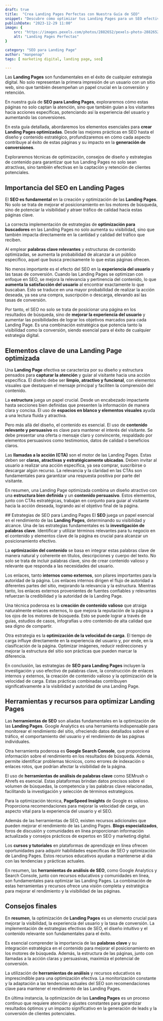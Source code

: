 ```yaml
---
draft: true
title:  "Crea Landing Pages Perfectas con Nuestra Guía de SEO"
snippet: "Descubre cómo optimizar tus Landing Pages para un SEO efectivo y conversiones más altas. Guía completa con estrategias y consejos de expertos."
publishDate: "2023-12-29 11:00"
image: {
    src: "https://images.pexels.com/photos/2882652/pexels-photo-2882652.jpeg?auto=compress&cs=tinysrgb&w=1260&h=750&dpr=1",
    alt: "Landing Pages Perfectas"
}

category: "SEO para Landing Page"
author: "manpenap"
tags: [ marketing digital, landing page, seo]

---
```

Las **Landing Pages** son fundamentales en el éxito de cualquier estrategia digital. No solo representan la primera impresión de un usuario con un sitio web, sino que también desempeñan un papel crucial en la conversión y retención. 

En nuestra guía de **SEO para Landing Pages**, exploraremos cómo estas páginas no solo captan la atención, sino que también guían a los visitantes hacia acciones específicas, potenciando así la experiencia del usuario y aumentando las conversiones.

En esta guía detallada, abordaremos los elementos esenciales para **crear Landing Pages optimizadas**. Desde las mejores prácticas en SEO hasta el diseño y contenido estratégico, profundizaremos en cómo cada aspecto contribuye al éxito de estas páginas y su impacto en la **generación de conversiones**. 

Exploraremos técnicas de optimización, consejos de diseño y estrategias de contenido para garantizar que tus Landing Pages no solo sean atractivas, sino también efectivas en la captación y retención de clientes potenciales.

## Importancia del SEO en Landing Pages

El **SEO es fundamental** en la creación y optimización de las **Landing Pages**. No solo se trata de mejorar el posicionamiento en los motores de búsqueda, sino de potenciar la visibilidad y atraer tráfico de calidad hacia estas páginas clave.

La correcta implementación de estrategias de **optimización para buscadores** en las Landing Pages no solo aumenta su visibilidad, sino que también impacta directamente en la cantidad y calidad del tráfico que reciben. 

Al emplear **palabras clave relevantes** y estructuras de contenido optimizadas, se aumenta la probabilidad de alcanzar a un público específico, aquel que busca precisamente lo que estas páginas ofrecen.

No menos importante es el efecto del SEO en la **experiencia del usuario** y las tasas de conversión. Cuando las Landing Pages se optimizan con enfoque en SEO, se mejora la relevancia y pertinencia del contenido, lo que **aumenta la satisfacción del usuario** al encontrar exactamente lo que buscaban. Esto se traduce en una mayor probabilidad de realizar la acción deseada, ya sea una compra, suscripción o descarga, elevando así las tasas de conversión.

Por tanto, el SEO no solo se trata de posicionar una página en los resultados de búsqueda, sino de **mejorar la experiencia del usuario** y aumentar las posibilidades de lograr los objetivos marcados para cada Landing Page. Es una combinación estratégica que potencia tanto la visibilidad como la conversión, siendo esencial para el éxito de cualquier estrategia digital.

## Elementos clave de una Landing Page optimizada
Una **Landing Page** efectiva se caracteriza por su diseño y estructura pensados para **capturar la atención** y guiar al visitante hacia una acción específica. El diseño debe ser **limpio, atractivo y funcional**, con elementos visuales que destaquen el mensaje principal y faciliten la comprensión del contenido.

La **estructura** juega un papel crucial. Desde un encabezado impactante hasta secciones bien definidas que presenten la información de manera clara y concisa. El uso de **espacios en blanco y elementos visuales** ayuda a una lectura fluida y atractiva.

Pero más allá del diseño, el contenido es esencial. El uso de **contenido relevante y persuasivo** es clave para mantener el interés del visitante. Se debe presentar una oferta o mensaje claro y convincente, respaldado por elementos persuasivos como testimonios, datos de calidad o beneficios claros.

Las **llamadas a la acción (CTA)** son el motor de las Landing Pages. Estas deben ser **claras, atractivas y estratégicamente ubicadas**. Deben invitar al usuario a realizar una acción específica, ya sea comprar, suscribirse o descargar algún recurso. La relevancia y la claridad en las CTAs son fundamentales para garantizar una respuesta positiva por parte del visitante.

En resumen, una Landing Page optimizada combina un diseño atractivo con una **estructura bien definida** y un **contenido persuasivo**. Estos elementos, junto con CTAs estratégicas, trabajan en conjunto para guiar al visitante hacia la acción deseada, logrando así el objetivo final de la página.


## Estrategias de SEO para Landing Pages
El **SEO** juega un papel esencial en el rendimiento de las **Landing Pages**, determinando su visibilidad y alcance. Una de las estrategias fundamentales es la **investigación de palabras clave**. Identificar y utilizar términos relevantes para tu negocio en el contenido y elementos clave de la página es crucial para alcanzar un posicionamiento efectivo.

La **optimización del contenido** se basa en integrar estas palabras clave de manera natural y coherente en títulos, descripciones y cuerpo del texto. No solo se trata de incluir palabras clave, sino de crear contenido valioso y relevante que responda a las necesidades del usuario.

Los enlaces, tanto **internos como externos**, son pilares importantes para la autoridad de la página. Los enlaces internos dirigen el flujo de autoridad a diferentes partes del sitio, mejorando la relevancia y la estructura. Mientras tanto, los enlaces externos provenientes de fuentes confiables y relevantes refuerzan la credibilidad y la autoridad de la Landing Page.

Una técnica poderosa es la **creación de contenido valioso** que atraiga naturalmente enlaces externos, lo que mejora la reputación de la página a los ojos de los motores de búsqueda. Esto se puede lograr a través de guías, estudios de casos, infografías u otro contenido de alta calidad que sea digno de compartir.

Otra estrategia es la **optimización de la velocidad de carga**. El tiempo de carga influye directamente en la experiencia del usuario y, por ende, en la clasificación de la página. Optimizar imágenes, reducir redirecciones y mejorar la estructura del sitio son prácticas que pueden marcar la diferencia.

En conclusión, las estrategias de **SEO para Landing Pages** incluyen la investigación y uso efectivo de palabras clave, la construcción de enlaces internos y externos, la creación de contenido valioso y la optimización de la velocidad de carga. Estas prácticas combinadas contribuyen significativamente a la visibilidad y autoridad de una Landing Page.


## Herramientas y recursos para optimizar Landing Pages
Las **herramientas de SEO** son aliadas fundamentales en la optimización de las **Landing Pages**. Google Analytics es una herramienta indispensable para monitorear el rendimiento del sitio, ofreciendo datos detallados sobre el tráfico, el comportamiento del usuario y el rendimiento de las páginas individuales.

Otra herramienta poderosa es **Google Search Console**, que proporciona información sobre el rendimiento en los resultados de búsqueda. Además, permite identificar problemas técnicos, como errores de indexación o enlaces rotos, que podrían afectar la visibilidad de la página.

El uso de **herramientas de análisis de palabras clave** como SEMrush o Ahrefs es esencial. Estas plataformas brindan datos precisos sobre el volumen de búsquedas, la competencia y las palabras clave relacionadas, facilitando la investigación y selección de términos estratégicos.

Para la optimización técnica, **PageSpeed Insights** de Google es valioso. Proporciona recomendaciones para mejorar la velocidad de carga, un aspecto vital para la experiencia del usuario y el SEO.

Además de las herramientas de SEO, existen recursos adicionales que pueden mejorar el rendimiento de las Landing Pages. **Blogs especializados**, foros de discusión y comunidades en línea proporcionan información actualizada y consejos prácticos de expertos en SEO y marketing digital.

Los **cursos y tutoriales** en plataformas de aprendizaje en línea ofrecen oportunidades para adquirir habilidades específicas de SEO y optimización de Landing Pages. Estos recursos educativos ayudan a mantenerse al día con las tendencias y prácticas actuales.

En resumen, las **herramientas de análisis de SEO**, como Google Analytics y Search Console, junto con recursos educativos y comunidades en línea, son fundamentales para optimizar las Landing Pages. La combinación de estas herramientas y recursos ofrece una visión completa y estratégica para mejorar el rendimiento y la visibilidad de las páginas.

## Consejos finales
En **resumen**, la optimización de **Landing Pages** es un elemento crucial para mejorar la visibilidad, la experiencia del usuario y la tasa de conversión. La implementación de estrategias efectivas de SEO, el diseño intuitivo y el contenido relevante son fundamentales para el éxito.

Es esencial comprender la importancia de las **palabras clave** y su integración estratégica en el contenido para mejorar el posicionamiento en los motores de búsqueda. Además, la estructura de las páginas, junto con llamadas a la acción claras y persuasivas, maximiza el potencial de conversión.

La utilización de **herramientas de análisis** y recursos educativos es imprescindible para una optimización efectiva. La monitorización constante y la adaptación a las tendencias actuales del SEO son recomendaciones clave para mantener el rendimiento de las Landing Pages.

En última instancia, la optimización de las **Landing Pages** es un proceso continuo que requiere atención y ajustes constantes para garantizar resultados óptimos y un impacto significativo en la generación de leads y la conversión de clientes potenciales.
